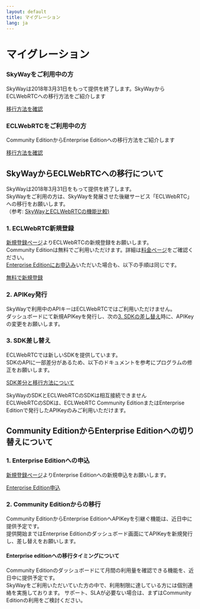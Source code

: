 ```yaml
---
layout: default
title: マイグレーション
lang: ja
---
```


# マイグレーション

<div id="accordion" role="tablist">
  <!-- controller -->
  <div class="row">
    <div class="col-lg-6">
      <div class="card">
        <div class="card-body" role="tab" id="headingOne">
          <h3 class="card-title"><span>SkyWayを</span><wbr><span>ご利用中の方</span></h3>
          <p class="card-text">SkyWayは2018年3月31日をもって提供を終了します。SkyWayからECLWebRTCへの移行方法をご紹介します</p>
            <a class="btn btn-outline-primary collapsed" data-toggle="collapse" href="#toECLWebRTC" aria-expanded="true" aria-controls="toECLWebRTC">
              移行方法を確認
            </a>
        </div>
      </div>
    </div>
    <div class="col-lg-6">
      <div class="card">
        <div class="card-body" role="tab" id="headingTwo">
          <h3 class="card-title"><span>ECLWebRTCを</span><wbr><span>ご利用中の方</span></h3>
          <p class="card-text">Community EditionからEnterprise Editionへの移行方法をご紹介します</p>
          <a class="btn btn-outline-primary collapsed" data-toggle="collapse" href="#toEnterprise" aria-expanded="false" aria-controls="toEnterprise">
            移行方法を確認
          </a>
        </div>
      </div>
    </div>
  </div>

  <!-- content -->
  <div class="card card-borderless">
    <div id="toECLWebRTC" class="collapse" role="tabpanel" aria-labelledby="headingOne" data-parent="#accordion">
      <div class="card-body">
        <h2>SkyWayからECLWebRTCへの移行について</h2>
        <p>
          SkyWayは2018年3月31日をもって提供を終了します。<br>
          SkyWayをご利用の方は、SkyWayを発展させた後継サービス「ECLWebRTC」への移行をお願いします。<br>
          （参考: <a href="https://support.skyway.io/hc/ja" target="_target">SkyWayとECLWebRTCの機能比較)</a>
        </p>
        <h3>1. ECLWebRTC新規登録</h3>
        <p>
          <a href="./signup.html">新規登録ページ</a>よりECLWebRTCの新規登録をお願いします。<br>
          Community Editionは無料でご利用いただけます。詳細は<a href="./singup.html">料金ページ</a>をご確認ください。<br>
          <a href="./contactus.html">Enterprise Editionにお申込み</a>いただいた場合も、以下の手順は同じです。
        </p>
        <a href="./signup.html" class="btn btn-primary">無料で新規登録</a>
        <h3>2. APIKey発行</h3>
        <p>
          SkyWayで利用中のAPIキーはECLWebRTCではご利用いただけません。<br>
          ダッシュボードにて新規APIKeyを発行し、次の<a href="#3-SDK差し替え">3. SDKの差し替え</a>時に、APIKeyの変更をお願いします。
        </p>
        <h3 id="3-SDK差し替え">3. SDK差し替え</h3>
        <p>
          ECLWebRTCでは新しいSDKを提供しています。<br>
          SDKのAPIに一部差分があるため、以下のドキュメントを参考にプログラムの修正をお願いします。
        </p>
        <p><a href="https://github.com/nttcom/skyway-sdk-migration-docs" class="btn btn-primary">SDK差分と移行方法について</a></p>
        <div class="alert alert-info" role="alert">
          <p>
            SkyWayのSDKとECLWebRTCのSDKは相互接続できません<br>
            ECLWebRTCのSDKは、ECLWebRTC Community EditionまたはEnterprise Editionで発行したAPIKeyのみご利用いただけます。
          </p>
        </div>
      </div>
    </div>
  </div>
  <div class="card card-borderless">
    <div id="toEnterprise" class="collapse" role="tabpanel" aria-labelledby="headingTwo" data-parent="#accordion">
      <div class="card-body">
        <h2>Community EditionからEnterprise Editionへの切り替えについて</h2>
        <h3>1. Enterprise Editionへの申込</h3>
        <p><a href="./singup.html">新規登録ページ</a>よりEnterprise Editionへの新規申込をお願いします。</p>
        <a href="#" class="btn btn-primary">Enterprise Edition申込</a>
        <h3>2. Community Editionからの移行</h3>
        <p>
          Community EditionからEnterprise EditionへAPIKeyを引継ぐ機能は、近日中に提供予定です。<br>
          提供開始まではEnterprise Editionのダッシュボード画面にてAPIKeyを新規発行し、差し替えをお願いします。
        </p>
        <h4>Enterprise editionへの移行タイミングについて</h4>
        <p>
          Community Editionのダッシュボードにて月間の利用量を確認できる機能を、近日中に提供予定です。<br>
          SkyWayをご利用いただいていた方の中で、利用制限に達している方には個別連絡を実施しております。
          サポート、SLAが必要ない場合は、まずはCommunity Editionの利用をご検討ください。
        </p>
      </div>
    </div>
  </div>
</div>